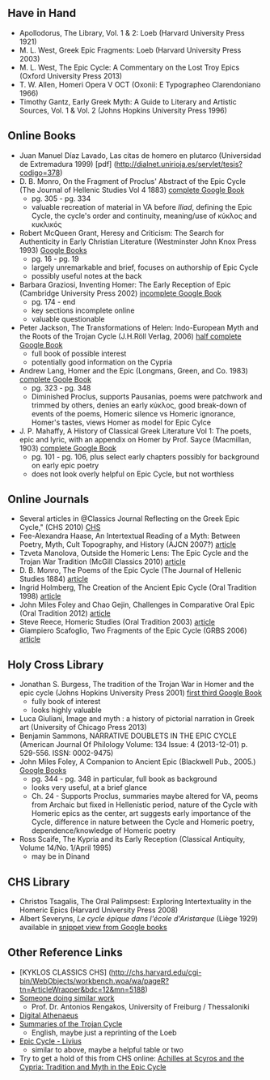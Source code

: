 ## Have in Hand ##
- Apollodorus, The Library, Vol. 1 & 2: Loeb (Harvard University Press 1921)
- M. L. West, Greek Epic Fragments: Loeb (Harvard University Press 2003)
- M. L. West, The Epic Cycle: A Commentary on the Lost Troy Epics (Oxford University Press 2013)
- T. W. Allen, Homeri Opera V OCT (Oxonii: E Typographeo Clarendoniano 1966)
- Timothy Gantz, Early Greek Myth: A Guide to Literary and Artistic Sources, Vol. 1 & Vol. 2 (Johns Hopkins University Press 1996)

## Online Books ##
- Juan Manuel Díaz Lavado, Las citas de homero en plutarco (Universidad de Extremadura 1999) [pdf] (http://dialnet.unirioja.es/servlet/tesis?codigo=378)
- D. B. Monro, On the Fragment of Proclus' Abstract of the Epic Cycle (The Journal of Hellenic Studies Vol 4 1883)   [complete Google Book](http://books.google.com/books?id=nzcGAAAAQAAJ&pg=PA315&lpg=PA315&dq=athenaeus+epic+cycle&source=bl&ots=vhg2SRbyi0&sig=dhD8u4b1ff96FJXe0CAiBJkH0ng&hl=en&sa=X&ei=YR7pU4uTF-LMsQSdrYHYDA&ved=0CCwQ6AEwAjgK#v=onepage&q&f=false)
  * pg. 305 - pg. 334
  * valuable recreation of material in VA before *Iliad*, defining the Epic Cycle, the cycle's order and continuity, meaning/use of κύκλος and κυκλικός 
- Robert McQueen Grant, Heresy and Criticism: The Search for Authenticity in Early Christian Literature (Westminster John Knox Press 1993) [Google Books](http://books.google.com/books?id=nShsVh0F_V8C&pg=PA17&lpg=PA17&dq=athenaeus+epic+cycle&source=bl&ots=sZYXzTwOb6&sig=MSymqL80LkwAnhQ4GM-xvE0Chwg&hl=en&sa=X&ei=YR7pU4uTF-LMsQSdrYHYDA&ved=0CDsQ6AEwBTgK#v=onepage&q&f=true)
  * pg. 16 - pg. 19
  * largely unremarkable and brief, focuses on authorship of Epic Cycle
  * possibly useful notes at the back
- Barbara Graziosi, Inventing Homer: The Early Reception of Epic (Cambridge University Press 2002) [incomplete Google Book](http://books.google.com/books?id=vCHsh9QWzLYC&pg=PA188&lpg=PA188&dq=Athenaeus+cypria&source=bl&ots=nzw0htD-aj&sig=_xsPAaO9H94mw07wFn0p_usjFrM&hl=en&sa=X&ei=oCvpU8KzBsXMsQTC4IGQDA&ved=0CCkQ6AEwAg#v=onepage&q&f=false)
  * pg. 174 - end
  * key sections incomplete online
  * valuable questionable
- Peter Jackson, The Transformations of Helen: Indo-European Myth and the Roots of the Trojan Cycle (J.H.Röll Verlag, 2006) [half complete Google Book](http://books.google.com/books?id=tJaSTyuMmw4C&printsec=frontcover&source=gbs_ge_summary_r&cad=0#v=onepage&q&f=false)
  * full book of possible interest
  * potentially good information on the Cypria
- Andrew Lang, Homer and the Epic (Longmans, Green, and Co. 1983) [complete Goole Book](http://books.google.com/books?id=C0UVAAAAQAAJ&printsec=frontcover&source=gbs_ge_summary_r&cad=0#v=onepage&q&f=false)
  * pg. 323 - pg. 348
  * Diminished Proclus, supports Pausanias, poems were patchwork and trimmed by others, denies an early κύκλος, good break-down of events of the poems, Homeric silence vs Homeric ignorance, Homer's tastes, views Homer as model for Epic Cylce
- J. P. Mahaffy, A History of Classical Greek Literature Vol 1: The poets, epic and lyric, with an appendix on Homer by Prof. Sayce (Macmillan, 1903) [complete Google Book](http://books.google.com/books?id=1PEwAQAAMAAJ&printsec=frontcover&source=gbs_ge_summary_r&cad=0#v=onepage&q&f=false)
  * pg. 101 - pg. 106, plus select early chapters possibly for background on early epic poetry
  * does not look overly helpful on Epic Cycle, but not worthless


## Online Journals ##
- Several articles in @Classics Journal Reflecting on the Greek Epic Cycle," (CHS 2010) [CHS](http://chs.harvard.edu/wa/pageR?tn=ArticleWrapper&bdc=12&mn=3232)
- Fee-Alexandra Haase, An Intertextual Reading of a Myth: Between Poetry, Myth, Cult Topography, and History (AJCN 2007?) [article](http://cf.hum.uva.nl/narratology/a07_haase.htm)
- Tzveta Manolova, Outside the Homeric Lens: The Epic Cycle and the Trojan War Tradition (McGill Classics 2010) [article](http://www.mcgill.ca/classics/files/classics/2010-11-10.pdf)
- D. B. Monro, The Poems of the Epic Cycle (The Journal of Hellenic Studies 1884) [article](http://redel.eu/schneelaeufer/wiki/images/3/31/Monro-Epic-Cycle-1884.pdf)
- Ingrid Holmberg, The Creation of the Ancient Epic Cycle (Oral Tradition 1998) [article](http://journal.oraltradition.org/files/articles/13ii/10_holmberg.pdf)
- John Miles Foley and Chao Gejin, Challenges in Comparative Oral Epic (Oral Tradition 2012) [article](http://journal.oraltradition.org/files/articles/27ii/08_27.2.pdf)
- Steve Reece, Homeric Studies (Oral Tradition 2003) [article](http://journal.oraltradition.org/files/articles/18i/10i_reece.pdf)
- Giampiero Scafoglio, Two Fragments of the Epic Cycle (GRBS 2006) [article](https://web.duke.edu/classics/grbs/FTexts/46/Scafoglio.pdf)




## Holy Cross Library ##
- Jonathan S. Burgess, The tradition of the Trojan War in Homer and the epic cycle (Johns Hopkins University Press 2001) [first third Google Book](http://books.google.com/books?id=bEYXqRmYkx0C&printsec=frontcover&source=gbs_ge_summary_r&cad=0#v=onepage&q&f=false)
  * fully book of interest
  * looks highly valuable
- Luca Giuliani, Image and myth : a history of pictorial narration in Greek art (University of Chicago Press 2013)
- Benjamin Sammons, NARRATIVE DOUBLETS IN THE EPIC CYCLE (American Journal Of Philology Volume: 134 Issue: 4 (2013-12-01) p. 529-556. ISSN: 0002-9475)
- John Miles Foley, A Companion to Ancient Epic  (Blackwell Pub., 2005.) [Google Books](http://books.google.com/books?id=V4mZmoZhG68C&pg=PA347&lpg=PA347&dq=kuklos+CHS&source=bl&ots=aqfYqEcwep&sig=QJ7VusjEepBvdqgg-uAhRtoaIlA&hl=en&sa=X&ei=AybpU5eIMejisATW0oGICQ&ved=0CCIQ6AEwAQ#v=onepage&q&f=false)
  * pg. 344 - pg. 348 in particular, full book as background
  * looks very useful, at a brief glance
  * Ch. 24 - Supports Proclus, summaries maybe altered for VA, peoms from Archaic but fixed in Hellenistic period, nature of the Cycle with Homeric epics as the center, art suggests early importance of the Cycle, difference in nature between the Cycle and Homeric poetry, dependence/knowledge of Homeric poetry
- Ross Scaife, The Kypria and its Early Reception (Classical Antiquity, Volume 14/No. 1/April 1995)
  * may be in Dinand


## CHS Library ##
- Christos Tsagalis, The Oral Palimpsest: Exploring Intertextuality in the Homeric Epics (Harvard University Press 2008)
- Albert Severyns, *Le cycle épique dans l'école d'Aristarque* (Liège 1929) available in [snippet view from Google books](http://books.google.com/books?id=NBYrAAAAIAAJ&source=gbs_ViewAPI)

## Other Reference Links ##

- [KYKLOS CLASSICS CHS] (http://chs.harvard.edu/cgi-bin/WebObjects/workbench.woa/wa/pageR?tn=ArticleWrapper&bdc=12&mn=5188)
- [Someone doing similar work](http://www.frias.uni-freiburg.de/en/people/present-fellows/rengakos)
  * Prof. Dr. Antonios Rengakos, University of Freiburg / Thessaloniki
- [Digital Athenaeus](http://www.dh.uni-leipzig.de/wo/projects/open-greek-and-latin-project/digital-athenaeus/)
- [Summaries of the Trojan Cycle](http://www.maicar.com/GML/TCSummaries.html#n2)
  * English, maybe just a reprinting of the Loeb
- [Epic Cycle - Livius](http://www.livius.org/source-content/epic-cycle/)
  * similar to above, maybe a helpful table or two
- Try to get a hold of this from CHS online: [Achilles at Scyros and the Cypria: Tradition and Myth in the Epic Cycle](http://www.academia.edu/7402140/Achilles_at_Scyros_and_the_Cypria_Tradition_and_Myth_in_the_Epic_Cycle)
